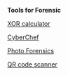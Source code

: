 **Tools for Forensic**

[XOR calculator](xor.pw)

[CyberChef](https://gchq.github.io)

[Photo Forensics](https://29a.ch/photo-forensics/)

[QR code scanner](https://webqr.com/)
